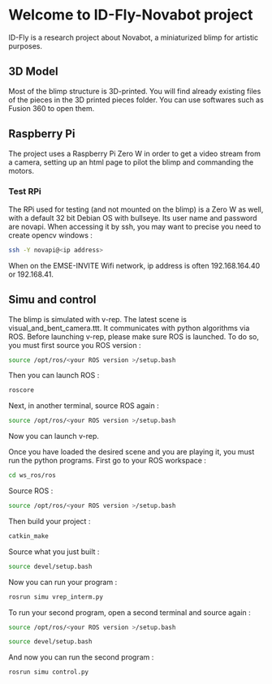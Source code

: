 # Welcome to ID-Fly-Novabot project
ID-Fly is a research project about Novabot, a miniaturized blimp for artistic purposes. 

## 3D Model
Most of the blimp structure is 3D-printed. You will find already existing files of the pieces in the 3D printed pieces folder. You can use softwares such as Fusion 360 to open them.

## Raspberry Pi
The project uses a Raspberry Pi Zero W in order to get a video stream from a camera, setting up an html page to pilot the blimp and commanding the motors.

### Test RPi
The RPi used for testing (and not mounted on the blimp) is a Zero W as well, with a default 32 bit Debian OS with bullseye. Its user name and password are novapi. When accessing it by ssh, you may want to precise you need to create opencv windows : 
```bash
ssh -Y novapi@<ip address>
```
When on the EMSE-INVITE Wifi network, ip address is often 192.168.164.40 or 192.168.41.


## Simu and control
The blimp is simulated with v-rep. The latest scene is visual_and_bent_camera.ttt. It communicates with python algorithms via ROS. Before launching v-rep, please make sure ROS is launched. To do so, you must first source you ROS version :
```bash
source /opt/ros/<your ROS version >/setup.bash
```
Then you can launch ROS : 
```bash
roscore
```

Next, in another terminal, source ROS again : 
```bash
source /opt/ros/<your ROS version >/setup.bash
```
Now you can launch v-rep.

Once you have loaded the desired scene and you are playing it, you must run the python programs. First go to your ROS workspace : 
```bash
cd ws_ros/ros
```
Source ROS : 
```bash
source /opt/ros/<your ROS version >/setup.bash
```
Then build your project : 
```bash
catkin_make
```
Source what you just built : 
```bash
source devel/setup.bash
```
Now you can run your program :
```bash
rosrun simu vrep_interm.py
```

To run your second program, open a second terminal and source again : 
```bash
source /opt/ros/<your ROS version >/setup.bash
```
```bash
source devel/setup.bash
```
And now you can run the second program : 
```bash
rosrun simu control.py
```
